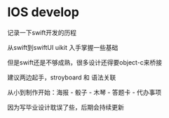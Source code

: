 # IOS develop
 记录一下swift开发的历程

从swift到swiftUI uikit 入手掌握一些基础

但是swift还是不够成熟，很多设计还得要object-c来桥接

建议两边起手，stroyboard 和 语法关联

从小到制作开始：海报 - 骰子 - 木琴 - 答题卡 - 代办事项 

因为写毕业设计耽误了些，后期会持续更新
